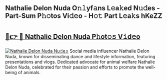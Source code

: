 ## Nathalie Delon Nuda O𝚗𝚕yf𝚊ns L𝚎a𝚔ed N𝚞𝚍es - Part-Sum P𝚑𝚘tos Vi𝚍𝚎o - H𝚘𝚝 Part L𝚎a𝚔s hKeZZ

# <h2><a href="http://kf2dco.oniu.top/?m=Nathalie+Delon+Nuda">🔗👉 🔴 Nathalie Delon Nuda P𝚑ot𝚘𝚜 V𝚒d𝚎o</a></h2>

[![Nathalie Delon Nuda Nu𝚍e𝚜](https://i.imgur.com/0qMVB7G.gif)](http://kf2dco.oniu.top/?m=Nathalie+Delon+Nuda)
Social media influencer Nathalie Delon Nuda, known for disseminating dance and lifestyle information, featuring presentations and vlogs. Dedicated advocate for animal welfare Nathalie Delon Nuda, celebrated for their passion and efforts to promote the well-being of animals.  
